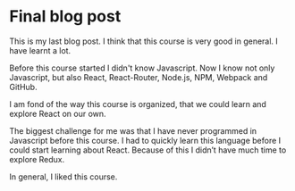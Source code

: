 # Final blog post

This is my last blog post. I think that this course is very good in general. I have learnt a lot. 

Before this course started I didn't know Javascript. Now I know not only Javascript, but also React, React-Router, Node.js, NPM, Webpack and GitHub. 

I am fond of the way this course is organized, that we could learn and explore React on our own. 

The biggest challenge for me was that I have never programmed in Javascript before this course. I had to quickly learn this language before I could start learning about React. Because of this I didn’t have much time to explore Redux. 

In general, I liked this course.
